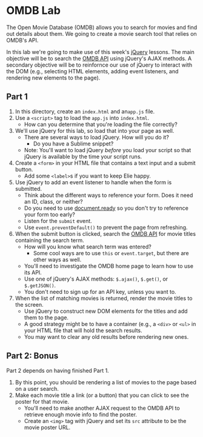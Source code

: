 OMDB Lab
========

The Open Movie Database (OMDB) allows you to search for movies and
find out details about them. We going to create a movie search tool
that relies on OMDB's API.

In this lab we're going to make use of this week's
[jQuery](http://jquery.com/) lessons. The main objective will be to
search the [OMDB API](http://www.omdbapi.com/) using jQuery's AJAX
methods. A secondary objective will be to reinfornce our use of jQuery
to interact with the DOM (e.g., selecting HTML elements, adding event
listeners, and rendering new elements to the page).

Part 1
------

1. In this directory, create an `index.html` and an`app.js` file.
2. Use a `<script>` tag to load the `app.js` into `index.html`.
    * How can you determine that you're loading the file correctly?
3. We'll use jQuery for this lab, so load that into your page as
well.
    * There are several ways to load jQuery. How will you do it?
        * Do you have a Sublime snippet?
    * Note: You'll want to load jQuery _before_ you load your script
      so that jQuery is available by the time your script runs.
5. Create a `<form>` in your HTML file that contains a text input
and a submit button.
    * Add some `<label>`s if you want to keep Elie happy.
6. Use jQuery to add an event listener to handle when the form is
submitted.
    * Think about the different ways to reference your form. Does it
    need an ID, class, or neither?
    * Do you need to use
      [document.ready](http://learn.jquery.com/using-jquery-core/document-ready/)
      so you don't try to reference your form too early?
    * Listen for the `submit` event.
    * Use `event.preventDefault()` to prevent the page from
    refreshing.
6. When the submit button is clicked, search the
[OMDB API](http://www.omdbapi.com/) for movie titles containing the
search term.
    * How will you know what search term was entered?
        * Some cool ways are to use `this` or `event.target`, but
          there are other ways as well.
    * You'll need to investigate the OMDB home page to learn how to
      use its API.
    * Use one of jQuery's AJAX methods: `$.ajax()`, `$.get()`, or `$.getJSON()`.
    * You don't need to sign up for an API key, unless you want to.
7. When the list of matching movies is returned, render the movie
titles to the screen.
    * Use jQuery to construct new DOM elements for the titles and add
    them to the page.
    * A good strategy might be to have a container (e.g., a `<div>` or
    `<ul>` in your HTML file that will hold the search results.
    * You may want to clear any old results before rendering new ones.

Part 2: Bonus
-------------

Part 2 depends on having finished Part 1.

1. By this point, you should be rendering a list of movies to the page
based on a user search.
2. Make each movie title a link (or a button) that you can click to
   see the poster for that movie.
    * You'll need to make another AJAX request to the OMDB API to
    retrieve enough movie info to find the poster.
    * Create an `<img>` tag with jQuery and set its `src` attribute to
      be the movie poster URL.
